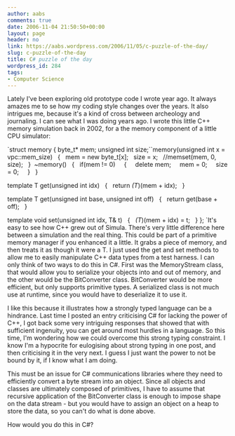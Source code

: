 ```yaml
---
author: aabs
comments: true
date: 2006-11-04 21:50:50+00:00
layout: page
header: no
link: https://aabs.wordpress.com/2006/11/05/c-puzzle-of-the-day/
slug: c-puzzle-of-the-day
title: C# puzzle of the day
wordpress_id: 284
tags:
- Computer Science
---
```


Lately I've been exploring old prototype code I wrote year ago. It always amazes me to se how my coding style changes over the years. It also intrigues me, because it's a kind of cross between archeology and journaling. I can see what I was doing years ago. I wrote this little C++ memory simulation back in 2002, for a the memory component of a little CPU simulator:

`struct memory
{
byte_t* mem;
unsigned int size;``memory(unsigned int x = vpc::mem_size)
  {
  mem = new byte_t[x];
  size = x;
  //memset(mem, 0, size);
  } 
~memory()
  {
  if(mem != 0)
    {
    delete mem;
    mem = 0;
    size = 0;
    }
  }

template<typename T>
T get(unsigned int idx)
  {
  return *(T*)(mem + idx);
  }

template<typename T>
T get(unsigned int base, unsigned int off)
  {
  return get(base + off);
  }

template<typename T>
void set(unsigned int idx, T& t)
  {
  *(T*)(mem + idx) = t;
  }
};
`It's easy to see how C++ grew out of Simula. There's very little difference here between a simulation and the real thing. This could be part of a primitive memory manager if you enhanced it a little. It grabs a piece of memory, and then treats it as though it were a T. I just used the get and set methods to allow me to easily manipulate C++ data types from a test harness. I can only think of two ways to do this in C#. First was the MemoryStream class, that would allow you to serialize your objects into and out of memory, and the other would be the BitConverter class. BitConverter would be more efficient, but only supports primitive types. A serialized class is not much use at runtime, since you would have to deserialize it to use it.

I like this because it illustrates how a strongly typed language can be a hindrance. Last time I posted an entry criticising C# for lacking the power of C++, I got back some very intriguing responses that showed that with sufficient ingenuity, you can get around most hurdles in a language. So this time, I'm wondering how we could overcome this strong typing constraint. I know I'm a hypocrite for eulogising about strong typing in one post, and then criticising it in the very next. I guess I just want the power to not be bound by it, if I know what I am doing.

This must be an issue for C# communications libraries where they need to efficiently convert a byte stream into an object. Since all objects and classes are ultimately composed of primitives, I have to assume that recursive application of the BitConverter class is enough to impose shape on the data stream - but you would have to assign an object on a heap to store the data, so you can't do what is done above.

How would you do this in C#?
